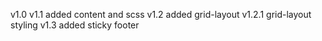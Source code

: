 v1.0 
v1.1 added content and scss
v1.2 added grid-layout v1.2.1 grid-layout styling
v1.3 added sticky footer
